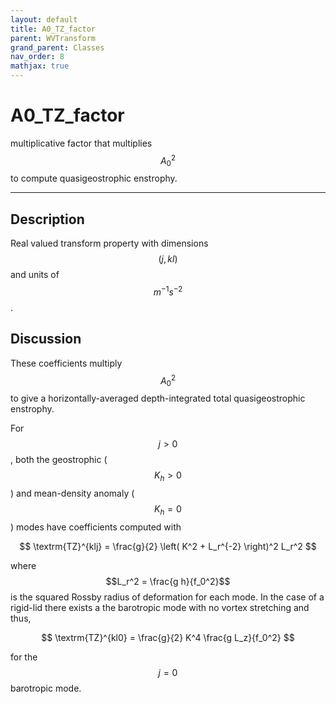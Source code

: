 ```yaml
---
layout: default
title: A0_TZ_factor
parent: WVTransform
grand_parent: Classes
nav_order: 8
mathjax: true
---
```


#  A0_TZ_factor

multiplicative factor that multiplies $$A_0^2$$ to compute quasigeostrophic enstrophy.


---

## Description
Real valued transform property with dimensions $$(j,kl)$$ and units of $$m^{-1} s^{-2}$$.

## Discussion

These coefficients multiply $$A_0^2$$ to give a horizontally-averaged depth-integrated total quasigeostrophic enstrophy.

For $$j>0$$, both the geostrophic ($$K_h>0$$) and mean-density anomaly ($$K_h=0$$) modes have coefficients computed with

$$
\textrm{TZ}^{klj} = \frac{g}{2} \left( K^2 + L_r^{-2} \right)^2 L_r^2 
$$ 

where $$L_r^2 = \frac{g h}{f_0^2}$$ is the squared Rossby radius of deformation for each mode. In the case of a rigid-lid there exists a the barotropic mode with no vortex stretching and thus, 

$$
\textrm{TZ}^{kl0} = \frac{g}{2} K^4 \frac{g L_z}{f_0^2}
$$ 

for the $$j=0$$ barotropic mode.

